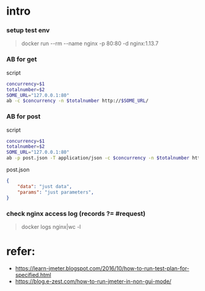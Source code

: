 # intro
### setup test env
> docker run --rm --name nginx -p 80:80 -d nginx:1.13.7

### AB for get
script
```bash
concurrency=$1
totalnumber=$2
SOME_URL="127.0.0.1:80"
ab -c $concurrency -n $totalnumber http://$SOME_URL/
```

### AB for post
script
```bash
concurrency=$1
totalnumber=$2
SOME_URL="127.0.0.1:80"
ab -p post.json -T application/json -c $concurrency -n $totalnumber http://$SOME_URL/
```

post.json
```json
{
    "data": "just data",
    "params": "just parameters",
}
```


### check nginx access log (records ?= #request)
> docker logs nginx|wc -l


# refer:
- https://learn-jmeter.blogspot.com/2016/10/how-to-run-test-plan-for-specified.html
- https://blog.e-zest.com/how-to-run-jmeter-in-non-gui-mode/
